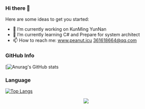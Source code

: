 ### Hi there 👋

Here are some ideas to get you started:

- 🔭 I’m currently working on KunMing YunNan
- 🌱 I’m currently learning C# and Prepare for system architect
- 📫 How to reach me: www.peanut.icu  361618664@qq.com

### GitHub Info
[![Anurag's GitHub stats](https://github-readme-stats.vercel.app/api?username=Peanut086&show_icons=true&theme=radical)
### Language
[![Top Langs](https://github-readme-stats.vercel.app/api/top-langs/?username=Peanut086&layout=compact)](https://github.com/Peanut086/github-readme-stats)

<div style="display:flex; display: flex;justify-content: center;align-items: center;">
  <img src="https://github-readme-stats.vercel.app/api/top-langs/?username=Peanut086&layout=compact)](https://github.com/Peanut086/github-readme-stats">
</div>
